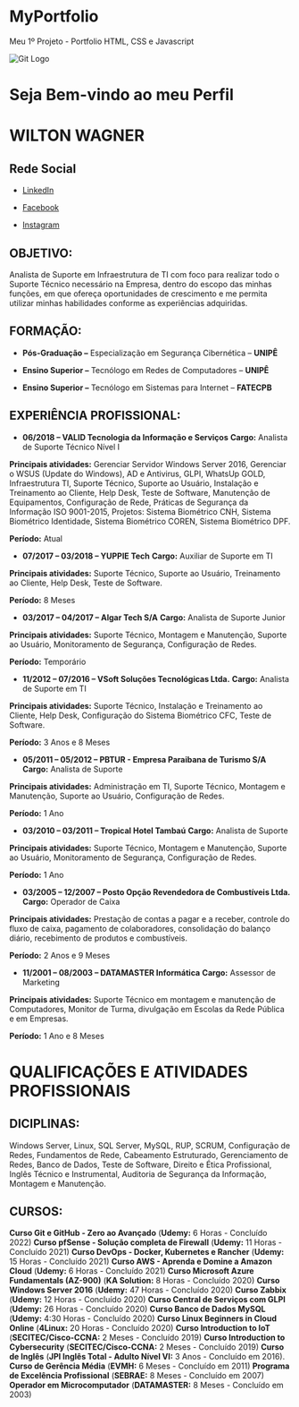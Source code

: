 # MyPortfolio
Meu 1º Projeto - Portfolio HTML, CSS e Javascript

![Git Logo](https://sujeitoprogramador.com/wp-content/uploads/2021/04/gitimage.png)

# Seja Bem-vindo ao meu Perfil
# WILTON WAGNER
## Rede Social

* [LinkedIn](https://www.linkedin.com/in/wilton-wagner-5b734355/)

* [Facebook](https://www.facebook.com/wagnersan7os)

* [Instagram](https://www.instagram.com/wagnersan7os/)
## OBJETIVO:

Analista de Suporte em Infraestrutura de TI com foco para realizar todo o Suporte Técnico necessário na Empresa, dentro do escopo das minhas funções, em que ofereça oportunidades de crescimento e me permita utilizar minhas habilidades conforme as experiências adquiridas.

## FORMAÇÃO:

* **Pós-Graduação –** Especialização em Segurança Cibernética – **UNIPÊ**

* **Ensino Superior –** Tecnólogo em Redes de Computadores – **UNIPÊ**

* **Ensino Superior –** Tecnólogo em Sistemas para Internet – **FATECPB**
## EXPERIÊNCIA PROFISSIONAL:

* **06/2018 – VALID Tecnologia da Informação e Serviços**
**Cargo:** Analista de Suporte Técnico Nível I

**Principais atividades:** Gerenciar Servidor Windows Server 2016, Gerenciar o WSUS (Update do Windows), AD e Antivirus, GLPI, WhatsUp GOLD, Infraestrutura TI, Suporte Técnico, Suporte ao Usuário, Instalação e Treinamento ao Cliente, Help Desk, Teste de Software, Manutenção de Equipamentos, Configuração de Rede, Práticas de Segurança da Informação ISO 9001-2015, Projetos: Sistema Biométrico CNH, Sistema Biométrico Identidade, Sistema Biométrico COREN, Sistema Biométrico DPF.


**Período:** Atual

* **07/2017 – 03/2018 – YUPPIE Tech**
**Cargo:** Auxiliar de Suporte em TI

**Principais atividades:** Suporte Técnico, Suporte ao Usuário, Treinamento ao Cliente, Help Desk, Teste de Software.


**Período:** 8 Meses

* **03/2017 – 04/2017 – Algar Tech S/A**
**Cargo:** Analista de Suporte Junior

**Principais atividades:** Suporte Técnico, Montagem e Manutenção, Suporte ao Usuário, Monitoramento de Segurança, Configuração de Redes.


**Período:** Temporário

* **11/2012 – 07/2016 – VSoft Soluções Tecnológicas Ltda.**
**Cargo:** Analista de Suporte em TI

**Principais atividades:** Suporte Técnico, Instalação e Treinamento ao Cliente, Help Desk, Configuração do Sistema Biométrico CFC, Teste de Software.


**Período:** 3 Anos e 8 Meses

* **05/2011 – 05/2012 – PBTUR - Empresa Paraibana de Turismo S/A**
**Cargo:** Analista de Suporte

**Principais atividades:** Administração em TI, Suporte Técnico, Montagem e Manutenção, Suporte ao Usuário, Configuração de Redes.


**Período:** 1 Ano

* **03/2010 – 03/2011 – Tropical Hotel Tambaú**
**Cargo:** Analista de Suporte

**Principais atividades:** Suporte Técnico, Montagem e Manutenção, Suporte ao Usuário, Monitoramento de Segurança, Configuração de Redes.


**Período:** 1 Ano

* **03/2005 – 12/2007 – Posto Opção Revendedora de Combustíveis Ltda.**
**Cargo:** Operador de Caixa

**Principais atividades:** Prestação de contas a pagar e a receber, controle do fluxo de caixa, pagamento de colaboradores, consolidação do balanço diário, recebimento de produtos e combustíveis.


**Período:** 2 Anos e 9 Meses

* **11/2001 – 08/2003 – DATAMASTER Informática**
**Cargo:** Assessor de Marketing

**Principais atividades:** Suporte Técnico em montagem e manutenção de Computadores, Monitor de Turma, divulgação em Escolas da Rede Pública e em Empresas.


**Período:** 1 Ano e 8 Meses

# QUALIFICAÇÕES E ATIVIDADES PROFISSIONAIS

## DICIPLINAS:

Windows Server, Linux, SQL Server, MySQL, RUP, SCRUM, Configuração de Redes, Fundamentos de Rede, Cabeamento Estruturado, Gerenciamento de Redes, Banco de Dados, Teste de Software, Direito e Ética Profissional, Inglês Técnico e Instrumental, Auditoria de Segurança da Informação, Montagem e Manutenção.

## CURSOS:

**Curso Git e GitHub - Zero ao Avançado** (**Udemy:** 6 Horas - Concluído 2022)
**Curso pfSense - Solução completa de Firewall** (**Udemy:** 11 Horas - Concluído 2021)
**Curso DevOps - Docker, Kubernetes e Rancher** (**Udemy:** 15 Horas - Concluído 2021)
**Curso AWS - Aprenda e Domine a Amazon Cloud** (**Udemy:** 6 Horas - Concluído 2021)
**Curso Microsoft Azure Fundamentals (AZ-900)** (**KA Solution:** 8 Horas - Concluído 2020)
**Curso Windows Server 2016** (**Udemy:** 47 Horas - Concluído 2020)
**Curso Zabbix** (**Udemy:** 12 Horas - Concluído 2020)
**Curso Central de Serviços com GLPI** (**Udemy:** 26 Horas - Concluído 2020)
**Curso Banco de Dados MySQL** (**Udemy:** 4:30 Horas - Concluído 2020)
**Curso Linux Beginners in Cloud Online** (**4Linux:** 20 Horas - Concluído 2020)
**Curso Introduction to IoT** (**SECITEC/Cisco-CCNA:** 2 Meses - Concluído 2019)
**Curso Introduction to Cybersecurity** (**SECITEC/Cisco-CCNA:** 2 Meses - Concluído 2019)
**Curso de Inglês** (**JPI Inglês Total - Adulto Nível VI:** 3 Anos - Concluído em 2016).
**Curso de Gerência Média** (**EVMH:** 6 Meses - Concluído em 2011)
**Programa de Excelência Profissional** (**SEBRAE:** 8 Meses - Concluído em 2007)
**Operador em Microcomputador** (**DATAMASTER:** 8 Meses - Concluído em 2003)
